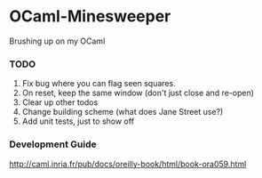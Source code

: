 # OCaml-Minesweeper
Brushing up on my OCaml

### TODO

1. Fix bug where you can flag seen squares.
2. On reset, keep the same window (don't just close and re-open)
3. Clear up other todos
4. Change building scheme (what does Jane Street use?)
5. Add unit tests, just to show off

### Development Guide

http://caml.inria.fr/pub/docs/oreilly-book/html/book-ora059.html
